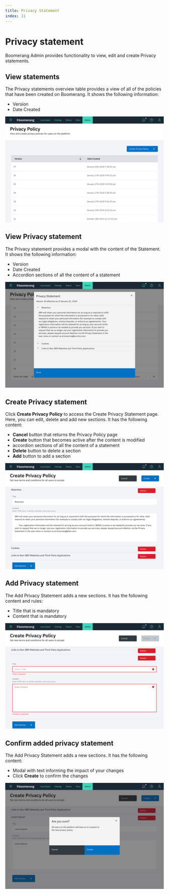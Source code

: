 ```yaml
---
title: Privacy Statement
index: 11
---
```


# Privacy statement

Boomerang Admin provides functionality to view, edit and create Privacy statements.

## View statements

The Privacy statements overview table provides a view of all of the policies that have been created on Boomerang. It shows the following information:

- Version
- Date Created

![View Statements](./assets/img/privacy-statement/privacy-policy-table.png)

## View Privacy statement

The Privacy statement provides a modal with the content of the Statement. It shows the following information:

- Version
- Date Created
- Accordion sections of all the content of a statement

![View Privacy Statement](./assets/img/privacy-statement/privacy-policy-statement.png)

## Create Privacy statement

Click **Create Privacy Policy** to access the Create Privacy Statement page. Here, you can edit, delete and add new sections. It has the following content:

- **Cancel** button that returns the Privacy Policy page
- **Create** button that becomes active after the content is modified
- accordion sections of all the content of a statement
- **Delete** button to delete a section
- **Add** button to add a section

![Create Privacy Statement](./assets/img/privacy-statement/privacy-policy-create.png)

## Add Privacy statement

The Add Privacy Statement adds a new sections. It has the following content and rules:

- Title that is mandatory
- Content that is mandatory

![Add Privacy Statement](./assets/img/privacy-statement/privacy-policy-add-section.png)

## Confirm added privacy statement

The Add Privacy Statement adds a new sections. It has the following content:

- Modal with text informing the impact of your changes
- Click **Create** to confirm the changes

![Confirmation Add Privacy Statement](./assets/img/privacy-statement/privacy-policy-add-confirmation.png)
